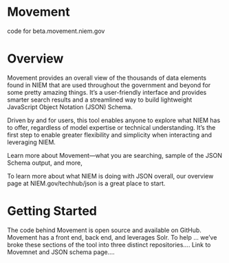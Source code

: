 # Movement
code for beta.movement.niem.gov

# Overview 
Movement provides an overall view of the thousands of data elements found in NIEM that are used throughout the government and beyond for some pretty amazing things. It’s a user-friendly interface and provides smarter search results and a streamlined way to build lightweight JavaScript Object Notation (JSON) Schema. 

Driven by and for users, this tool enables anyone to explore what NIEM has to offer, regardless of model expertise or technical understanding. It’s the first step to enable greater flexibility and simplicity when interacting and leveraging NIEM.

Learn more about Movement—what you are searching, sample of the JSON Schema output, and more,

To learn more about what NIEM is doing with JSON overall, our overview page at NIEM.gov/techhub/json is a great place to start. 

# Getting Started
The code behind Movement is open source and available on GitHub. Movement has a front end, back end, and leverages Solr. To help … we’ve broke these sections of the tool into three distinct repositories….
Link to Movemnet and JSON schema page…. 

